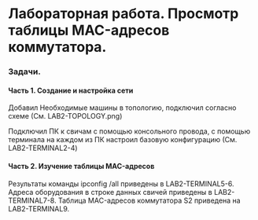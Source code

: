 # Лабораторная работа. Просмотр таблицы MAC-адресов коммутатора.
### Задачи.
#### Часть 1. Создание и настройка сети

Добавил Необходимые машины в топологию, подключил согласно схеме (См. LAB2-TOPOLOGY.png)

Подключил ПК к свичам с помощью консольного провода, с помощью терминала на каждом из ПК настроил базовую конфигурацию (См. LAB2-TERMINAL2-4)

#### Часть 2. Изучение таблицы MAC-адресов

Результаты команды ipconfig /all приведены в LAB2-TERMINAL5-6.
Адреса оборудования в строке данных свичей приведены в LAB2-TERMINAL7-8.
Таблица MAC-адресов коммутатора S2 приведена на LAB2-TERMINAL9.

